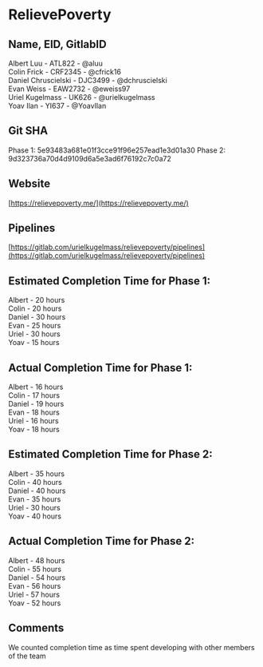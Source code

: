 # RelievePoverty

## Name, EID, GitlabID
Albert Luu - ATL822 - @aluu  
Colin Frick - CRF2345 - @cfrick16  
Daniel Chruscielski - DJC3499 - @dchruscielski  
Evan Weiss - EAW2732 - @eweiss97  
Uriel Kugelmass - UK626 - @urielkugelmass  
Yoav Ilan - YI637 - @YoavIlan  

## Git SHA
Phase 1: 5e93483a681e01f3cce91f96e257ead1e3d01a30
Phase 2: 9d323736a70d4d9109d6a5e3ad6f76192c7c0a72

## Website
[https://relievepoverty.me/](https://relievepoverty.me/)

## Pipelines
[https://gitlab.com/urielkugelmass/relievepoverty/pipelines](https://gitlab.com/urielkugelmass/relievepoverty/pipelines)

## Estimated Completion Time for Phase 1:
Albert - 20 hours  
Colin - 20 hours  
Daniel - 30 hours  
Evan - 25 hours  
Uriel - 30 hours  
Yoav - 15 hours  

## Actual Completion Time for Phase 1:
Albert - 16 hours  
Colin - 17 hours  
Daniel - 19 hours  
Evan - 18 hours  
Uriel - 16 hours  
Yoav - 18 hours  

## Estimated Completion Time for Phase 2:
Albert - 35 hours  
Colin - 40 hours  
Daniel - 40 hours  
Evan - 35 hours  
Uriel - 30 hours  
Yoav - 40 hours  

## Actual Completion Time for Phase 2:
Albert - 48 hours  
Colin - 55 hours  
Daniel - 54 hours  
Evan - 56 hours  
Uriel - 57 hours  
Yoav - 52 hours  

## Comments
We counted completion time as time spent developing with other members of the team